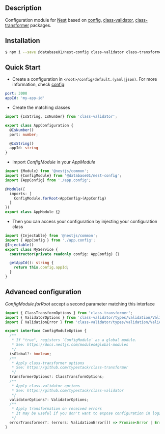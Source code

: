 ## Description

Configuration module for [Nest](https://github.com/nestjs/nest) based on [config](https://github.com/lorenwest/node-config), [class-validator](https://github.com/typestack/class-validator), [class-transformer](https://github.com/typestack/class-transformer) packages.

## Installation

```bash
$ npm i --save @database01/nest-config class-validator class-transformer
```

## Quick Start

- Create a configuration in `<root>/config/default.(yaml|json)`. For more information, check [config](https://github.com/lorenwest/node-config)
```yaml
port: 3000
appId: 'my-app-id'
```
- Create the matching classes
```ts
import {IsString, IsNumber} from 'class-validator';

export class AppConfiguration {
  @IsNumber()
  port: number;

  @IsString()
  appId: string
}
```
- Import *ConfigModule* in your *AppModule*
```ts
import {Module} from '@nestjs/common';
import {ConfigModule} from '@database01/nest-config';
import {AppConfig} from './app.config';

@Module({
  imports: [
    ConfigModule.forRoot<AppConfig>(AppConfig)
  ]
})
export class AppModule {}
```
- Then you can access your configuration by injecting your configuration class
```ts
import {Injectable} from '@nestjs/common';
import { AppConfig } from './app.config';
@Injectable()
export class MyService {
  constructor(private readonly config: AppConfig) {}

  getAppId(): string {
    return this.config.appId;
  }
}
```

## Advanced configuration

*ConfigModule.forRoot* accept a second parameter matching this interface

```ts
import { ClassTransformOptions } from 'class-transformer';
import { ValidatorOptions } from 'class-validator/types/validation/ValidatorOptions';
import { ValidationError } from 'class-validator/types/validation/ValidationError';

export interface ConfigModuleOption {
  /**
   * If "true", registers `ConfigModule` as a global module.
   * See: https://docs.nestjs.com/modules#global-modules
   */
  isGlobal?: boolean;
  /**
   * Apply class-transformer options
   * See: https://github.com/typestack/class-transformer
   */
  transformerOptions?: ClassTransformOptions;
  /**
   * Apply class-validator options
   * See: https://github.com/typestack/class-validator
   */
  validatorOptions?: ValidatorOptions;
  /**
   * Apply transformation on received errors
   * It may be useful if you don't want to expose configuration in logs
   */
  errorTransformer?: (errors: ValidationError[]) => Promise<Error | Error[]>;
}

```
